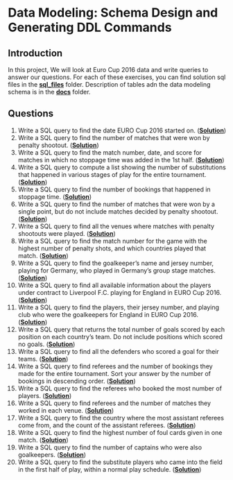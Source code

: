 # Data Modeling: Schema Design and Generating DDL Commands

## Introduction

In this project, We will look at Euro Cup 2016 data and write queries to answer our questions. For each of these exercises, you can find solution sql files in the **[sql_files](sql_files)** folder. Description of tables adn the data modeling schema is in the **[docs](docs)** folder.

## Questions
1. Write a SQL query to find the date EURO Cup 2016 started on. (**[Solution](sql_files/sql_q1_sol.sql)**)
2. Write a SQL query to find the number of matches that were won by penalty shootout. (**[Solution](sql_files/sql_q2_sol.sql)**)
3. Write a SQL query to find the match number, date, and score for matches in which
no stoppage time was added in the 1st half. (**[Solution](sql_files/sql_q3_sol.sql)**)
4. Write a SQL query to compute a list showing the number of substitutions that
happened in various stages of play for the entire tournament. (**[Solution](sql_files/sql_q4_sol.sql)**)
5. Write a SQL query to find the number of bookings that happened in stoppage time. (**[Solution](sql_files/sql_q5_sol.sql)**)
6. Write a SQL query to find the number of matches that were won by a single point, but
do not include matches decided by penalty shootout. (**[Solution](sql_files/sql_q6_sol.sql)**)
7. Write a SQL query to find all the venues where matches with penalty shootouts were
played. (**[Solution](sql_files/sql_q7_sol.sql)**)
8. Write a SQL query to find the match number for the game with the highest number of
penalty shots, and which countries played that match. (**[Solution](sql_files/sql_q8_sol.sql)**)
9. Write a SQL query to find the goalkeeper’s name and jersey number, playing for
Germany, who played in Germany’s group stage matches. (**[Solution](sql_files/sql_q9_sol.sql)**)
10. Write a SQL query to find all available information about the players under contract to
Liverpool F.C. playing for England in EURO Cup 2016. (**[Solution](sql_files/sql_q10_sol.sql)**)
11. Write a SQL query to find the players, their jersey number, and playing club who
were the goalkeepers for England in EURO Cup 2016. (**[Solution](sql_files/sql_q11_sol.sql)**)
12. Write a SQL query that returns the total number of goals scored by each position on
each country’s team. Do not include positions which scored no goals. (**[Solution](sql_files/sql_q12_sol.sql)**)
13. Write a SQL query to find all the defenders who scored a goal for their teams. (**[Solution](sql_files/sql_q13_sol.sql)**)
14. Write a SQL query to find referees and the number of bookings they made for the
entire tournament. Sort your answer by the number of bookings in descending order. (**[Solution](sql_files/sql_q14_sol.sql)**)
15. Write a SQL query to find the referees who booked the most number of players. (**[Solution](sql_files/sql_q15_sol.sql)**)
16. Write a SQL query to find referees and the number of matches they worked in each
venue. (**[Solution](sql_files/sql_q16_sol.sql)**)
17. Write a SQL query to find the country where the most assistant referees come from,
and the count of the assistant referees. (**[Solution](sql_files/sql_q17_sol.sql)**)
18. Write a SQL query to find the highest number of foul cards given in one match. (**[Solution](sql_files/sql_q18_sol.sql)**)
19. Write a SQL query to find the number of captains who were also goalkeepers. (**[Solution](sql_files/sql_q19_sol.sql)**)
20. Write a SQL query to find the substitute players who came into the field in the first
half of play, within a normal play schedule. (**[Solution](sql_files/sql_q20_sol.sql)**)